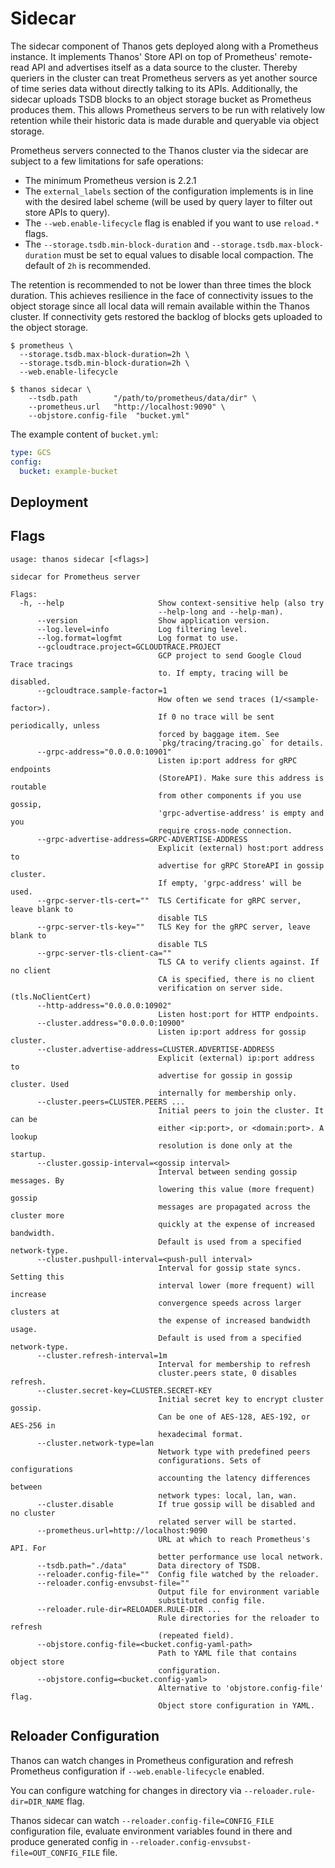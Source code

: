 # Sidecar

The sidecar component of Thanos gets deployed along with a Prometheus instance. It implements Thanos' Store API on top of Prometheus' remote-read API and advertises itself as a data source to the cluster. Thereby queriers in the cluster can treat Prometheus servers as yet another source of time series data without directly talking to its APIs.
Additionally, the sidecar uploads TSDB blocks to an object storage bucket as Prometheus produces them. This allows Prometheus servers to be run with relatively low retention while their historic data is made durable and queryable via object storage.

Prometheus servers connected to the Thanos cluster via the sidecar are subject to a few limitations for safe operations:

* The minimum Prometheus version is 2.2.1
* The `external_labels` section of the configuration implements is in line with the desired label scheme (will be used by query layer to filter out store APIs to query).
* The `--web.enable-lifecycle` flag is enabled if you want to use `reload.*` flags.
* The `--storage.tsdb.min-block-duration` and `--storage.tsdb.max-block-duration` must be set to equal values to disable local compaction. The default of `2h` is recommended.

The retention is recommended to not be lower than three times the block duration. This achieves resilience in the face of connectivity issues 
to the object storage since all local data will remain available within the Thanos cluster. If connectivity gets restored the backlog of blocks gets uploaded to the object storage.

```console
$ prometheus \
  --storage.tsdb.max-block-duration=2h \
  --storage.tsdb.min-block-duration=2h \
  --web.enable-lifecycle
```

```console
$ thanos sidecar \
    --tsdb.path        "/path/to/prometheus/data/dir" \
    --prometheus.url   "http://localhost:9090" \
    --objstore.config-file  "bucket.yml"
```

The example content of `bucket.yml`:

```yaml
type: GCS
config:
  bucket: example-bucket
```

## Deployment

## Flags

[embedmd]:# (flags/sidecar.txt $)
```$
usage: thanos sidecar [<flags>]

sidecar for Prometheus server

Flags:
  -h, --help                     Show context-sensitive help (also try
                                 --help-long and --help-man).
      --version                  Show application version.
      --log.level=info           Log filtering level.
      --log.format=logfmt        Log format to use.
      --gcloudtrace.project=GCLOUDTRACE.PROJECT  
                                 GCP project to send Google Cloud Trace tracings
                                 to. If empty, tracing will be disabled.
      --gcloudtrace.sample-factor=1  
                                 How often we send traces (1/<sample-factor>).
                                 If 0 no trace will be sent periodically, unless
                                 forced by baggage item. See
                                 `pkg/tracing/tracing.go` for details.
      --grpc-address="0.0.0.0:10901"  
                                 Listen ip:port address for gRPC endpoints
                                 (StoreAPI). Make sure this address is routable
                                 from other components if you use gossip,
                                 'grpc-advertise-address' is empty and you
                                 require cross-node connection.
      --grpc-advertise-address=GRPC-ADVERTISE-ADDRESS  
                                 Explicit (external) host:port address to
                                 advertise for gRPC StoreAPI in gossip cluster.
                                 If empty, 'grpc-address' will be used.
      --grpc-server-tls-cert=""  TLS Certificate for gRPC server, leave blank to
                                 disable TLS
      --grpc-server-tls-key=""   TLS Key for the gRPC server, leave blank to
                                 disable TLS
      --grpc-server-tls-client-ca=""  
                                 TLS CA to verify clients against. If no client
                                 CA is specified, there is no client
                                 verification on server side. (tls.NoClientCert)
      --http-address="0.0.0.0:10902"  
                                 Listen host:port for HTTP endpoints.
      --cluster.address="0.0.0.0:10900"  
                                 Listen ip:port address for gossip cluster.
      --cluster.advertise-address=CLUSTER.ADVERTISE-ADDRESS  
                                 Explicit (external) ip:port address to
                                 advertise for gossip in gossip cluster. Used
                                 internally for membership only.
      --cluster.peers=CLUSTER.PEERS ...  
                                 Initial peers to join the cluster. It can be
                                 either <ip:port>, or <domain:port>. A lookup
                                 resolution is done only at the startup.
      --cluster.gossip-interval=<gossip interval>  
                                 Interval between sending gossip messages. By
                                 lowering this value (more frequent) gossip
                                 messages are propagated across the cluster more
                                 quickly at the expense of increased bandwidth.
                                 Default is used from a specified network-type.
      --cluster.pushpull-interval=<push-pull interval>  
                                 Interval for gossip state syncs. Setting this
                                 interval lower (more frequent) will increase
                                 convergence speeds across larger clusters at
                                 the expense of increased bandwidth usage.
                                 Default is used from a specified network-type.
      --cluster.refresh-interval=1m  
                                 Interval for membership to refresh
                                 cluster.peers state, 0 disables refresh.
      --cluster.secret-key=CLUSTER.SECRET-KEY  
                                 Initial secret key to encrypt cluster gossip.
                                 Can be one of AES-128, AES-192, or AES-256 in
                                 hexadecimal format.
      --cluster.network-type=lan  
                                 Network type with predefined peers
                                 configurations. Sets of configurations
                                 accounting the latency differences between
                                 network types: local, lan, wan.
      --cluster.disable          If true gossip will be disabled and no cluster
                                 related server will be started.
      --prometheus.url=http://localhost:9090  
                                 URL at which to reach Prometheus's API. For
                                 better performance use local network.
      --tsdb.path="./data"       Data directory of TSDB.
      --reloader.config-file=""  Config file watched by the reloader.
      --reloader.config-envsubst-file=""  
                                 Output file for environment variable
                                 substituted config file.
      --reloader.rule-dir=RELOADER.RULE-DIR ...  
                                 Rule directories for the reloader to refresh
                                 (repeated field).
      --objstore.config-file=<bucket.config-yaml-path>  
                                 Path to YAML file that contains object store
                                 configuration.
      --objstore.config=<bucket.config-yaml>  
                                 Alternative to 'objstore.config-file' flag.
                                 Object store configuration in YAML.

```


## Reloader Configuration

Thanos can watch changes in Prometheus configuration and refresh Prometheus configuration if `--web.enable-lifecycle` enabled.

You can configure watching for changes in directory via `--reloader.rule-dir=DIR_NAME` flag.

Thanos sidecar can watch `--reloader.config-file=CONFIG_FILE` configuration file, evaluate environment variables found in there and produce generated config in `--reloader.config-envsubst-file=OUT_CONFIG_FILE` file.
